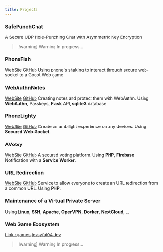 ```yaml
---
title: Projects
---
```

### SafePunchChat
A Secure UDP Hole-Punching Chat with Asymmetric Key Encryption
> [!warning] Warning
> In progress...
### PhoneFish
[WebSite](https://jessyfal04.dev/phonefish) [GitHub](https://github.com/jessyfal04/phonefish)
Using phone's shaking to interact through secure web-socket to a Godot Web game

### WebAuthnNotes
[WebSite](https://jessyfal04.dev/webauthnnotes) [GitHub](https://github.com/jessyfal04/webauthnnotes)
Creating notes and protect them with WebAuthn.
Using **WebAuthn**, Passkeys, **Flask** API, **sqlite3** database

### PhoneLighty
[WebSite](https://jessyfal04.dev/phonelighty) [GitHub](https://github.com/jessyfal04/phonelighty)
Create an ambilight experience on any devices. Using **Secured Web-Socket**.

### AVotey
 [WebSite](https://jessyfal04.dev/avotey) [GitHub](https://github.com/jessyfal04/avotey)
A secured voting platform. Using **PHP**, **Firebase** Notification with a **Service Worker**.

### URL Redirection
 [WebSite](https://url.jessyfal04.dev) [GitHub](https://github.com/jessyfal04/url.jessyfal04.dev)
 Service to allow everyone to create an URL redirection from a common URL. Using **PHP**.

### Maintenance of a Virtual Private Server
Using **Linux**, **SSH**, **Apache**, **OpenVPN**, **Docker**, **NextCloud**, ...

### Web Game Ecosystem
[Link : games.jessyfal04.dev](https://games.jessyfal04.dev/)
> [!warning] Warning
> In progress...